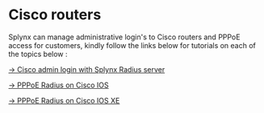 Cisco routers
==========

Splynx can manage administrative login's to Cisco routers and PPPoE access for customers, kindly follow the links below for tutorials on each of the topics below :

[→ Cisco admin login with Splynx Radius server](networking/authentication_admins_radius/admin_login_to_cisco/admin_login_to_cisco.md)

[→ PPPoE Radius on Cisco IOS](networking/authentication_users/cisco_pppoe_radius/cisco_pppoe_radius.md)

[→ PPPoE Radius on Cisco IOS XE](networking/authentication_users/cisco_xe_pppoe_radius/cisco_xe_pppoe_radius.md)
